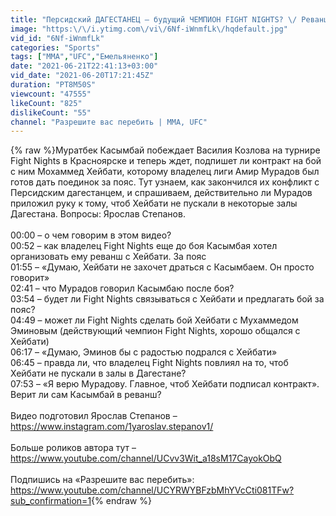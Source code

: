 ```yaml
---
title: "Персидский ДАГЕСТАНЕЦ – будущий ЧЕМПИОН FIGHT NIGHTS? \/ Реванш с Касымбаем \/ Вся ПРАВДА о КОНФЛИКТЕ"
image: "https:\/\/i.ytimg.com\/vi\/6Nf-iWnmfLk\/hqdefault.jpg"
vid_id: "6Nf-iWnmfLk"
categories: "Sports"
tags: ["ММА","UFC","Емельяненко"]
date: "2021-06-21T22:41:13+03:00"
vid_date: "2021-06-20T17:21:45Z"
duration: "PT8M50S"
viewcount: "47555"
likeCount: "825"
dislikeCount: "55"
channel: "Разрешите вас перебить | ММА, UFC"
---
```

{% raw %}Муратбек Касымбай побеждает Василия Козлова на турнире Fight Nights в Красноярске и теперь ждет, подпишет ли контракт на бой с ним Мохаммед Хейбати, которому владелец лиги Амир Мурадов был готов дать поединок за пояс. Тут узнаем, как закончился их конфликт с Персидским дагестанцем, и спрашиваем, действительно ли Мурадов приложил руку к тому, чтоб Хейбати не пускали в некоторые залы Дагестана. Вопросы: Ярослав Степанов.<br /><br />00:00 – о чем говорим в этом видео?<br />00:52 – как владелец Fight Nights еще до боя Касымбая хотел организовать ему реванш с Хейбати. За пояс<br />01:55 – «Думаю, Хейбати не захочет драться с Касымбаем. Он просто говорит»<br />02:41 – что Мурадов говорил Касымбаю после боя?<br />03:54 – будет ли Fight Nights связываться с Хейбати и предлагать бой за пояс?<br />04:49 – может ли Fight Nights сделать бой Хейбати с Мухаммедом Эминовым (действующий чемпион Fight Nights, хорошо общался с Хейбати)<br />06:17 – «Думаю, Эминов бы с радостью подрался с Хейбати»<br />06:45 – правда ли, что владелец Fight Nights повлиял на то, чтоб Хейбати не пускали в залы в Дагестане?<br />07:53 – «Я верю Мурадову. Главное, чтоб Хейбати подписал контракт». Верит ли сам Касымбай в реванш?<br /><br />Видео подготовил Ярослав Степанов – <a rel="nofollow" target="blank" href="https://www.instagram.com/1yaroslav.stepanov1/">https://www.instagram.com/1yaroslav.stepanov1/</a> <br /><br />Больше роликов автора тут – <a rel="nofollow" target="blank" href="https://www.youtube.com/channel/UCvv3Wit_a18sM17CayokObQ">https://www.youtube.com/channel/UCvv3Wit_a18sM17CayokObQ</a> <br /><br />Подпишись на «Разрешите вас перебить»: <a rel="nofollow" target="blank" href="https://www.youtube.com/channel/UCYRWYBFzbMhYVcCti081TFw?sub_confirmation=1">https://www.youtube.com/channel/UCYRWYBFzbMhYVcCti081TFw?sub_confirmation=1</a>{% endraw %}
